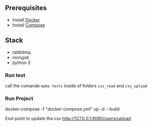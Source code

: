 ## Prerequisites

- Install [Docker](https://docs.docker.com/installation/)
- Install [Compose](https://docs.docker.com/compose/install/)

## Stack
- rabbitmq
- mongob
- python 3

### Run test

call the comande `make tests` inside of folders `csv_read` and `csv_upload`

### Run Project

 docker-compose -f "docker-compose.yml" up -d --build

 End-point to update the csv http://127.0.0.1:8080/users/upload

 